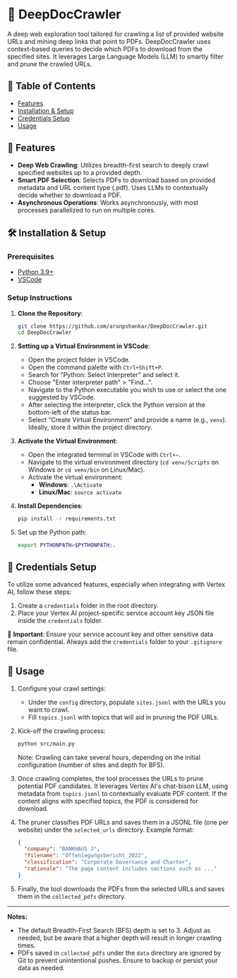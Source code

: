 # 📜 DeepDocCrawler

A deep web exploration tool tailored for crawling a list of provided website URLs and mining deep links that point to PDFs. DeepDocCrawler uses context-based queries to decide which PDFs to download from the specified sites. It leverages Large Language Models (LLM) to smartly filter and prune the crawled URLs.

## 📌 Table of Contents

- [Features](#features)
- [Installation & Setup](#installation--setup)
- [Credentials Setup](#credentials-setup)
- [Usage](#usage)

## 🌟 Features

- **Deep Web Crawling**: Utilizes breadth-first search to deeply crawl specified websites up to a provided depth.
- **Smart PDF Selection**: Selects PDFs to download based on provided metadata and URL content type (.pdf). Uses LLMs to contextually decide whether to download a PDF.
- **Asynchronous Operations**: Works asynchronously, with most processes parallelized to run on multiple cores.

## 🛠 Installation & Setup

### Prerequisites

- [Python 3.9+](https://www.python.org/downloads/)
- [VSCode](https://code.visualstudio.com/)

### Setup Instructions

1. **Clone the Repository**:

    ```bash
    git clone https://github.com/arunpshankar/DeepDocCrawler.git
    cd DeepDocCrawler
    ```

2. **Setting up a Virtual Environment in VSCode**:
    - Open the project folder in VSCode.
    - Open the command palette with `Ctrl+Shift+P`.
    - Search for "Python: Select Interpreter" and select it.
    - Choose "Enter interpreter path" > "Find...".
    - Navigate to the Python executable you wish to use or select the one suggested by VSCode.
    - After selecting the interpreter, click the Python version at the bottom-left of the status bar.
    - Select "Create Virtual Environment" and provide a name (e.g., `venv`). Ideally, store it within the project directory.

3. **Activate the Virtual Environment**:
    - Open the integrated terminal in VSCode with `Ctrl+~`.
    - Navigate to the virtual environment directory (`cd venv/Scripts` on Windows or `cd venv/bin` on Linux/Mac).
    - Activate the virtual environment:
        - **Windows**: `.\Activate`
        - **Linux/Mac**: `source activate`

4. **Install Dependencies**:

    ```bash
    pip install -r requirements.txt
    ```

5. Set up the Python path:

    ```bash
    export PYTHONPATH=$PYTHONPATH:.
    ```

## 🔐 Credentials Setup

To utilize some advanced features, especially when integrating with Vertex AI, follow these steps:

1. Create a `credentials` folder in the root directory.
2. Place your Vertex AI project-specific service account key JSON file inside the `credentials` folder.

🚫 **Important**: Ensure your service account key and other sensitive data remain confidential. Always add the `credentials` folder to your `.gitignore` file.

## 🚀 Usage

1. Configure your crawl settings:
    - Under the `config` directory, populate `sites.jsonl` with the URLs you want to crawl.
    - Fill `topics.jsonl` with topics that will aid in pruning the PDF URLs.

2. Kick-off the crawling process:

    ```bash
    python src/main.py
    ```

    Note: Crawling can take several hours, depending on the initial configuration (number of sites and depth for BFS).

3. Once crawling completes, the tool processes the URLs to prune potential PDF candidates. It leverages Vertex AI's chat-bison LLM, using metadata from `topics.jsonl` to contextually evaluate PDF content. If the content aligns with specified topics, the PDF is considered for download.

4. The pruner classifies PDF URLs and saves them in a JSONL file (one per website) under the `selected_urls` directory. Example format:

    ```json
    {
      "company": "BANKHAUS J",
      "filename": "Offenlegungsbericht_2022",
      "classification": "Corporate Governance and Charter",
      "rationale": "The page content includes sections such as ..."
    }
    ```

5. Finally, the tool downloads the PDFs from the selected URLs and saves them in the `collected_pdfs` directory.

---
**Notes:**

- The default Breadth-First Search (BFS) depth is set to 3. Adjust as needed, but be aware that a higher depth will result in longer crawling times.
- PDFs saved in `collected_pdfs` under the `data` directory are ignored by Git to prevent unintentional pushes. Ensure to backup or persist your data as needed.